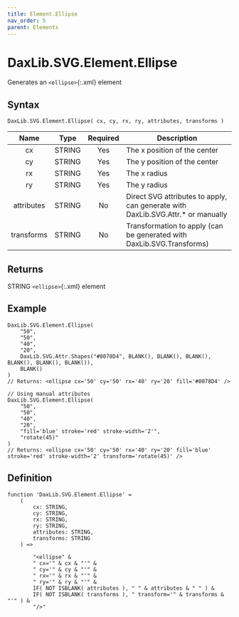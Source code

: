 ```yaml
---
title: Element.Ellipse
nav_order: 5
parent: Elements
---
```


# DaxLib.SVG.Element.Ellipse

Generates an `<ellipse>`{:.xml} element

## Syntax

```dax
DaxLib.SVG.Element.Ellipse( cx, cy, rx, ry, attributes, transforms )
```

| Name       | Type   | Required | Description                                                                |
|:---:|:---:|:---:|---|
| cx         | <span class="type-label string">STRING</span> | Yes      | The x position of the center                                               |
| cy         | <span class="type-label string">STRING</span> | Yes      | The y position of the center                                               |
| rx         | <span class="type-label string">STRING</span> | Yes      | The x radius                                                               |
| ry         | <span class="type-label string">STRING</span> | Yes      | The y radius                                                               |
| attributes | <span class="type-label string">STRING</span> | No       | Direct SVG attributes to apply, can generate with DaxLib.SVG.Attr.* or manually |
| transforms | <span class="type-label string">STRING</span> | No       | Transformation to apply (can be generated with DaxLib.SVG.Transforms)     |

## Returns

<span class="type-label string">STRING</span> `<ellipse>`{:.xml} element

## Example

```dax
DaxLib.SVG.Element.Ellipse(
	"50", 
	"50", 
	"40", 
	"20", 
	DaxLib.SVG.Attr.Shapes("#0078D4", BLANK(), BLANK(), BLANK(), BLANK(), BLANK(), BLANK()), 
	BLANK()
)
// Returns: <ellipse cx='50' cy='50' rx='40' ry='20' fill='#0078D4' />

// Using manual attributes
DaxLib.SVG.Element.Ellipse(
	"50", 
	"50", 
	"40", 
	"20", 
	"fill='blue' stroke='red' stroke-width='2'", 
	"rotate(45)"
)
// Returns: <ellipse cx='50' cy='50' rx='40' ry='20' fill='blue' stroke='red' stroke-width='2' transform='rotate(45)' />
```

## Definition

```dax
function 'DaxLib.SVG.Element.Ellipse' = 
    (
        cx: STRING,
        cy: STRING,
        rx: STRING,
        ry: STRING,
        attributes: STRING,
        transforms: STRING
    ) =>

        "<ellipse" &
        " cx='" & cx & "'" &
        " cy='" & cy & "'" &
        " rx='" & rx & "'" &
        " ry='" & ry & "'" &
        IF( NOT ISBLANK( attributes ), " " & attributes & " " ) &
        IF( NOT ISBLANK( transforms ), " transform='" & transforms & "'" ) & 
        "/>"
```